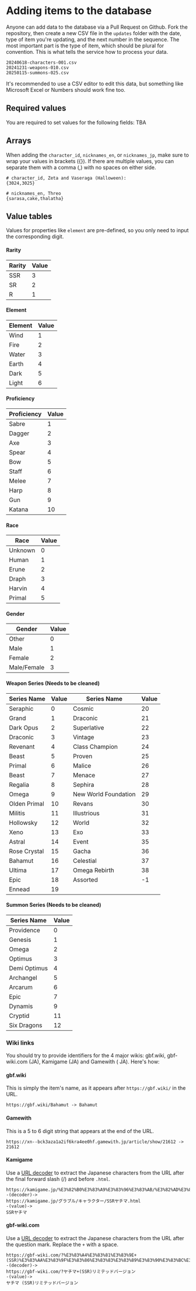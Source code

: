 # Adding items to the database

Anyone can add data to the database via a Pull Request on Github. Fork the repository, then create a new CSV file in the
`updates` folder with the date, type of item you're updating, and the next number in the sequence. The most important
part is the type of item, which should be plural for convention. This is what tells the service how to process your
data.

```
20240618-characters-001.csv
20241231-weapons-010.csv
20250115-summons-025.csv
```

It's recommended to use a CSV editor to edit this data, but something like Microsoft Excel or Numbers should work fine
too.

## Required values

You are required to set values for the following fields:
TBA

## Arrays

When adding the `character_id`, `nicknames_en`, or `nicknames_jp`, make sure to wrap your values in brackets ({}). If
there are multiple values, you can separate them with a comma (,) with no spaces on either side.

```
# character_id, Zeta and Vaseraga (Halloween):
{3024,3025}

# nicknames_en, Threo
{sarasa,cake,thalatha}
```

## Value tables

Values for properties like `element` are pre-defined, so you only need to input the corresponding digit.

#### Rarity

| Rarity | Value |
|--------|-------|
| SSR    | 3     |
| SR     | 2     |
| R      | 1     |

#### Element

| Element | Value |
|---------|-------|
| Wind    | 1     |
| Fire    | 2     |
| Water   | 3     | 
| Earth   | 4     |
| Dark    | 5     |
| Light   | 6     | 

#### Proficiency

| Proficiency | Value |
|-------------|-------|
| Sabre       | 1     |
| Dagger      | 2     |
| Axe         | 3     |
| Spear       | 4     |
| Bow         | 5     | 
| Staff       | 6     |
| Melee       | 7     |
| Harp        | 8     |
| Gun         | 9     |
| Katana      | 10    |

#### Race

| Race    | Value |
|---------|-------|
| Unknown | 0     |
| Human   | 1     |
| Erune   | 2     |
| Draph   | 3     |
| Harvin  | 4     |
| Primal  | 5     |

#### Gender

| Gender      | Value |
|-------------|-------|
| Other       | 0     |
| Male        | 1     |
| Female      | 2     |
| Male/Female | 3     | 

#### Weapon Series (Needs to be cleaned)

| Series Name  | Value | Series Name          | Value |
|--------------|-------|----------------------|-------|
| Seraphic     | 0     | Cosmic               | 20    |
| Grand        | 1     | Draconic             | 21    |
| Dark Opus    | 2     | Superlative          | 22    |
| Draconic     | 3     | Vintage              | 23    |
| Revenant     | 4     | Class Champion       | 24    |
| Beast        | 5     | Proven               | 25    |
| Primal       | 6     | Malice               | 26    |
| Beast        | 7     | Menace               | 27    |
| Regalia      | 8     | Sephira              | 28    |
| Omega        | 9     | New World Foundation | 29    |
| Olden Primal | 10    | Revans               | 30    |
| Militis      | 11    | Illustrious          | 31    |
| Hollowsky    | 12    | World                | 32    |
| Xeno         | 13    | Exo                  | 33    |
| Astral       | 14    | Event                | 35    |
| Rose Crystal | 15    | Gacha                | 36    |
| Bahamut      | 16    | Celestial            | 37    |
| Ultima       | 17    | Omega Rebirth        | 38    |
| Epic         | 18    | Assorted             | -1    | 
| Ennead       | 19    |                      |       |

#### Summon Series (Needs to be cleaned)

| Series Name  | Value |
|--------------|-------|
| Providence   | 0     |
| Genesis      | 1     |
| Omega        | 2     |
| Optimus      | 3     |
| Demi Optimus | 4     |
| Archangel    | 5     |
| Arcarum      | 6     |
| Epic         | 7     | 
| Dynamis      | 9     |
| Cryptid      | 11    |
| Six Dragons  | 12    |

### Wiki links

You should try to provide identifiers for the 4 major wikis: gbf.wiki, gbf-wiki.com (JA), Kamigame (JA) and Gamewith (
JA). Here's how:

#### gbf.wiki

This is simply the item's name, as it appears after `https://gbf.wiki/` in the URL.

```
https://gbf.wiki/Bahamut -> Bahamut
```

#### Gamewith

This is a 5 to 6 digit string that appears at the end of the URL.

```
https://xn--bck3aza1a2if6kra4ee0hf.gamewith.jp/article/show/21612 -> 21612
```

#### Kamigame

Use a [URL decoder](https://www.urldecoder.org/) to extract the Japanese characters from the URL after the final forward
slash (/) and before `.html`.

```
https://kamigame.jp/%E3%82%B0%E3%83%A9%E3%83%96%E3%83%AB/%E3%82%AD%E3%83%A3%E3%83%A9%E3%82%AF%E3%82%BF%E3%83%BC/SSR%E3%83%A4%E3%83%81%E3%83%9E.html 
-(decoder)-> 
https://kamigame.jp/グラブル/キャラクター/SSRヤチマ.html
-(value)->
SSRヤチマ
```

#### gbf-wiki.com

Use a [URL decoder](https://www.urldecoder.org/) to extract the Japanese characters from the URL after the question
mark. Replace the `+` with a space.

```
https://gbf-wiki.com/?%E3%83%A4%E3%83%81%E3%83%9E+(SSR)%E3%83%AA%E3%83%9F%E3%83%86%E3%83%83%E3%83%89%E3%83%90%E3%83%BC%E3%82%B8%E3%83%A7%E3%83%B3
-(decoder)-> 
https://gbf-wiki.com/?ヤチマ+(SSR)リミテッドバージョン
-(value)->
ヤチマ (SSR)リミテッドバージョン
```
